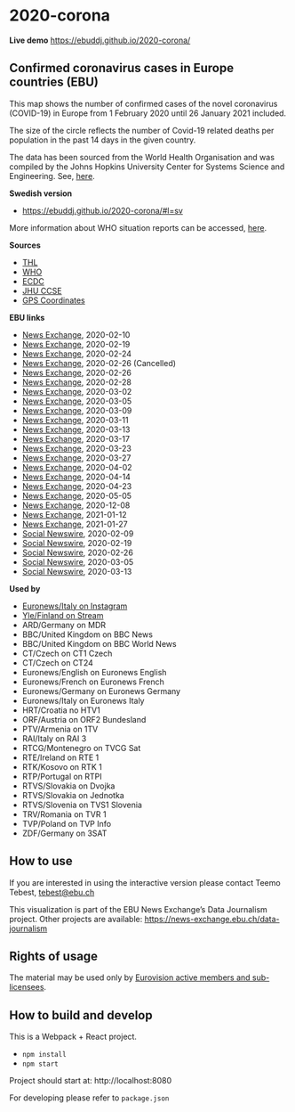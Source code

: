 # 2020-corona

**Live demo** https://ebuddj.github.io/2020-corona/

## Confirmed coronavirus cases in Europe countries (EBU)

This map shows the number of confirmed cases of the novel coronavirus (COVID-19) in Europe from 1 February 2020 until 26 January 2021 included.

The size of the circle reflects the number of Covid-19 related deaths per population in the past 14 days in the given country.

The data has been sourced from the World Health Organisation and was compiled by the Johns Hopkins University Center for Systems Science and Engineering. See, [here](https://github.com/CSSEGISandData/COVID-19).

**Swedish version** 
* https://ebuddj.github.io/2020-corona/#l=sv

More information about WHO situation reports can be accessed, [here](https://www.who.int/emergencies/diseases/novel-coronavirus-2019/situation-reports/).

**Sources**
* [THL](https://thl.fi/fi/web/infektiotaudit-ja-rokotukset/ajankohtaista/wuhanin-koronavirus)
* [WHO](https://www.who.int/emergencies/diseases/novel-coronavirus-2019/situation-reports/)
* [ECDC](https://www.ecdc.europa.eu/en/novel-coronavirus-china)
* [JHU CCSE](https://github.com/CSSEGISandData/COVID-19)
* [GPS Coordinates](https://www.gps-coordinates.net/)

**EBU links**
* [News Exchange](https://news-exchange.ebu.ch/item_detail/8c3fa449db25f73b3bb1c502d7ae8566/2020_21006664), 2020-02-10
* [News Exchange](https://news-exchange.ebu.ch/item_detail/da087ac05145afd42c72e155c3861b86/2020_21008248), 2020-02-19
* [News Exchange](https://news-exchange.ebu.ch/item_detail/10a5aa8de6dcf3c367619daea6972d8f/2020_21008984), 2020-02-24
* [News Exchange](https://news-exchange.ebu.ch/item_detail/e9121eef66c918d40a5cfdb3ac65ea5d/2020_21009412), 2020-02-26 (Cancelled)
* [News Exchange](https://news-exchange.ebu.ch/item_detail/cac28647da00aa8cd45b2cf3289e3336/2020_21009436), 2020-02-26
* [News Exchange](https://news-exchange.ebu.ch/item_detail/cac28647da00aa8cd45b2cf3289e3336/2020_21009845), 2020-02-28
* [News Exchange](https://news-exchange.ebu.ch/item_detail/ce49242f1b7dee332304bb8a5e08bf75/2020_21010402), 2020-03-02
* [News Exchange](https://news-exchange.ebu.ch/item_detail/9835d15e3209836e0f694a667f871ee6/2020_21010961), 2020-03-05
* [News Exchange](https://news-exchange.ebu.ch/item_detail/9835d15e3209836e0f694a667f871ee6/2020_21011649), 2020-03-09
* [News Exchange](https://news-exchange.ebu.ch/item_detail/a34eb8c8262bb020bcd2dcfa6b48bed9/2020_21012113), 2020-03-11
* [News Exchange](https://news-exchange.ebu.ch/item_detail/6c445577676afd692a08a082e7f50310/2020_21012568), 2020-03-13
* [News Exchange](https://news-exchange.ebu.ch/item_detail/c3fbb7974093a1e5d2277bdc9bc9c606/2020_21013349), 2020-03-17
* [News Exchange](https://news-exchange.ebu.ch/item_detail/66c342f98c250656af2dbfff7fab9c7f/2020_21014318), 2020-03-23
* [News Exchange](https://news-exchange.ebu.ch/item_detail/6bf5141fc6cff4a244eda51850481a61/2020_21015114), 2020-03-27
* [News Exchange](https://news-exchange.ebu.ch/item_detail/02d296557af25540246f83ee48fcda28/2020_21016095), 2020-04-02
* [News Exchange](https://news-exchange.ebu.ch/item_detail/2b88386107ce2ccf16273e56008c7229/2020_21018028), 2020-04-14
* [News Exchange](https://news-exchange.ebu.ch/item_detail/e23e795546338f12eb8e0e8309069469/2020_21019235), 2020-04-23
* [News Exchange](https://news-exchange.ebu.ch/item_detail/37c47b9292c81603e848b9956dd2f5dd/2020_21021163), 2020-05-05
* [News Exchange](https://news-exchange.ebu.ch/item_detail/56f049b56c586595b5cdc5a063cad38e/2020_21055057), 2020-12-08
* [News Exchange](https://news-exchange.ebu.ch/item_detail/e09a5794debb97f2bc6204677ffc328c/2021_21001746), 2021-01-12
* [News Exchange](https://news-exchange.ebu.ch/item_detail/74611e3f763e7c8321feef8ce5412b40/2021_21004014), 2021-01-27
* [Social Newswire](https://www.evnsocialnewswire.ch/europe/coronavirus-animation-illustrates-spread-of-coronavirus-in-europe-animation/), 2020-02-09
* [Social Newswire](https://www.evnsocialnewswire.ch/europe/coronavirus-animation-show-spread-of-coronavirus-throughout-europe-animation/), 2020-02-19
* [Social Newswire](https://www.evnsocialnewswire.ch/europe/coronavirus-animation-shows-spread-of-coronavirus-throughout-europe-between-january-20-and-february-25-animation/), 2020-02-26
* [Social Newswire](https://www.evnsocialnewswire.ch/europe/coronavirus-animation-shows-coronavirus-spread-in-europe-through-march-4-animation/), 2020-03-05
* [Social Newswire](https://www.evnsocialnewswire.ch/data/coronavirus-animations-showing-number-of-confirmed-covid-19-cases-in-europe-from-january-22nd-to-march-12th-animation/), 2020-03-13

**Used by**
* [Euronews/Italy on Instagram](https://www.instagram.com/p/B8a27sJD3bN/)
* [Yle/Finland on Stream](https://arenan.yle.fi/1-50460781)
* ARD/Germany on MDR
* BBC/United Kingdom on BBC News
* BBC/United Kingdom on BBC World News
* CT/Czech on CT1 Czech
* CT/Czech on CT24
* Euronews/English on Euronews English
* Euronews/French on Euronews French
* Euronews/Germany on Euronews Germany
* Euronews/Italy on Euronews Italy
* HRT/Croatia no HTV1
* ORF/Austria on ORF2 Bundesland
* PTV/Armenia on 1TV
* RAI/Italy on RAI 3
* RTCG/Montenegro on TVCG Sat
* RTE/Ireland on RTE 1
* RTK/Kosovo on RTK 1
* RTP/Portugal on RTPI
* RTVS/Slovakia on Dvojka
* RTVS/Slovakia on Jednotka
* RTVS/Slovenia on TVS1 Slovenia
* TRV/Romania on TVR 1
* TVP/Poland on TVP Info
* ZDF/Germany on 3SAT

## How to use

If you are interested in using the interactive version please contact Teemo Tebest, tebest@ebu.ch

This visualization is part of the EBU News Exchange’s Data Journalism project. Other projects are available: https://news-exchange.ebu.ch/data-journalism

## Rights of usage

The material may be used only by [Eurovision active members and sub-licensees](https://www.ebu.ch/eurovision-news/members-and-sublicensees).

## How to build and develop

This is a Webpack + React project.

* `npm install`
* `npm start`

Project should start at: http://localhost:8080

For developing please refer to `package.json`
